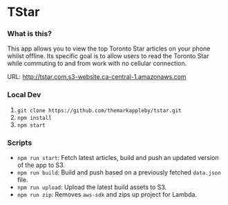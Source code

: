 # TStar

### What is this?

This app allows you to view the top Toronto Star articles on your phone whilst offline. Its specific goal is to allow users to read the Toronto Star while commuting to and from work with no cellular connection.

URL: http://tstar.com.s3-website.ca-central-1.amazonaws.com

### Local Dev

1. `git clone https://github.com/themarkappleby/tstar.git`
1. `npm install`
1. `npm start`

### Scripts

- `npm run start`: Fetch latest articles, build and push an updated version of the app to S3.
- `npm run build`: Build and push based on a previously fetched `data.json` file.
- `npm run upload`: Upload the latest build assets to S3.
- `npm run zip`: Removes `aws-sdk` and zips up project for Lambda.
